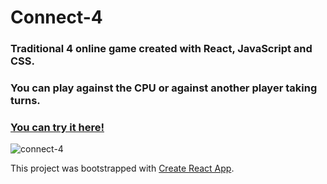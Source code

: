 # Connect-4

### Traditional 4 online game created with React, JavaScript and CSS.
### You can play against the CPU or against another player taking turns.

### [You can try it here!](https://manueldilena.github.io/connect-4/)

![connect-4](https://github.com/ManuelDiLena/connect-4/assets/64201890/aadfdfa7-dda2-4897-b4eb-654c94e44a9c)

This project was bootstrapped with [Create React App](https://github.com/facebook/create-react-app).


